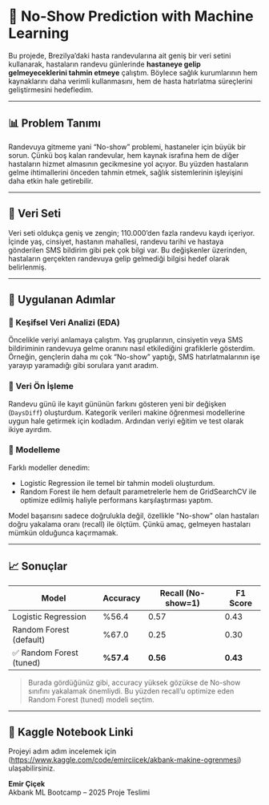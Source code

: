 # 🏥 No-Show Prediction with Machine Learning

Bu projede, Brezilya’daki hasta randevularına ait geniş bir veri setini kullanarak, hastaların randevu günlerinde **hastaneye gelip gelmeyeceklerini tahmin etmeye** çalıştım. Böylece sağlık kurumlarının hem kaynaklarını daha verimli kullanmasını, hem de hasta hatırlatma süreçlerini geliştirmesini hedefledim.

---

## 📊 Problem Tanımı
Randevuya gitmeme yani “No-show” problemi, hastaneler için büyük bir sorun. Çünkü boş kalan randevular, hem kaynak israfına hem de diğer hastaların hizmet almasının gecikmesine yol açıyor. Bu yüzden hastaların gelme ihtimallerini önceden tahmin etmek, sağlık sistemlerinin işleyişini daha etkin hale getirebilir.

---

## 📁 Veri Seti
Veri seti oldukça geniş ve zengin; 110.000’den fazla randevu kaydı içeriyor. İçinde yaş, cinsiyet, hastanın mahallesi, randevu tarihi ve hastaya gönderilen SMS bildirim gibi pek çok bilgi var. Bu değişkenler üzerinden, hastaların gerçekten randevuya gelip gelmediği bilgisi hedef olarak belirlenmiş.

---

## 🔎 Uygulanan Adımlar

### 📌 Keşifsel Veri Analizi (EDA)

Öncelikle veriyi anlamaya çalıştım. Yaş gruplarının, cinsiyetin veya SMS bildiriminin randevuya gelme oranını nasıl etkilediğini grafiklerle gösterdim. Örneğin, gençlerin daha mı çok “No-show” yaptığı, SMS hatırlatmalarının işe yarayıp yaramadığı gibi sorulara yanıt aradım.

### 🧼 Veri Ön İşleme

Randevu günü ile kayıt gününün farkını gösteren yeni bir değişken (`DaysDiff`) oluşturdum. Kategorik verileri makine öğrenmesi modellerine uygun hale getirmek için kodladım. Ardından veriyi eğitim ve test olarak ikiye ayırdım.

### 🧠 Modelleme
Farklı modeller denedim:

- Logistic Regression ile temel bir tahmin modeli oluşturdum.
- Random Forest ile hem default parametrelerle hem de GridSearchCV ile optimize edilmiş haliyle performans karşılaştırması yaptım.
  
Model başarısını sadece doğrulukla değil, özellikle "No-show" olan hastaları doğru yakalama oranı (recall) ile ölçtüm. Çünkü amaç, gelmeyen hastaları mümkün olduğunca kaçırmamak.

---

## 📈 Sonuçlar

| Model                  | Accuracy | Recall (No-show=1) | F1 Score |
|------------------------|----------|---------------------|----------|
| Logistic Regression    | %56.4    | 0.57                | 0.43     |
| Random Forest (default)| %67.0    | 0.25                | 0.30     |
| ✅ Random Forest (tuned)| **%57.4**| **0.56**            | **0.43** |

> Burada gördüğünüz gibi, accuracy yüksek gözükse de No-show sınıfını yakalamak önemliydi. Bu yüzden recall’u optimize eden Random Forest (tuned) modeli seçtim.

---

## 🔗 Kaggle Notebook Linki

Projeyi adım adım incelemek için (https://www.kaggle.com/code/emirciicek/akbank-makine-ogrenmesi) ulaşabilirsiniz.
 
**Emir Çiçek**  
Akbank ML Bootcamp – 2025 Proje Teslimi  
